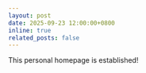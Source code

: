 ```yaml
---
layout: post
date: 2025-09-23 12:00:00+0800
inline: true
related_posts: false
---
```


This personal homepage is established!

